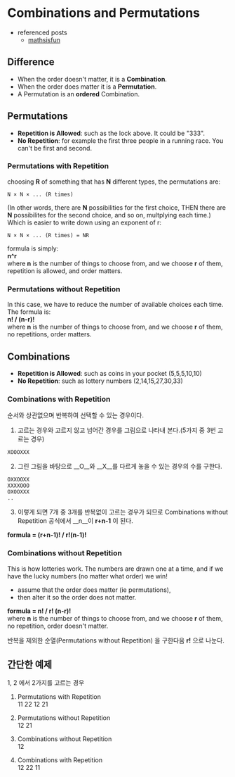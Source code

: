 # Combinations and Permutations
- referenced posts
  - [mathsisfun](http://www.mathsisfun.com/combinatorics/combinations-permutations.html)

## Difference
- When the order doesn't matter, it is a __Combination__.
- When the order does matter it is a __Permutation__.
- A Permutation is an __ordered__ Combination.


## Permutations
- __Repetition is Allowed__: such as the lock above. It could be "333".
- __No Repetition__: for example the first three people in a running race. You can't be first and second.

### Permutations with Repetition
choosing __R__ of something that has __N__ different types, the permutations are:
````
N × N × ... (R times)
````
(In other words, there are __N__ possibilities for the first choice, THEN there are __N__ possibilites for the second choice, and so on, multplying each time.)  
Which is easier to write down using an exponent of r:
````
N × N × ... (R times) = NR
````

formula is simply:   
__n^r__  
where __n__ is the number of things to choose from, and we choose __r__ of them,
repetition is allowed, and order matters.


### Permutations without Repetition
In this case, we have to reduce the number of available choices each time.  
The formula is:  
__n! / (n-r)!__  
where __n__ is the number of things to choose from, and we choose __r__ of them,
no repetitions, order matters.


## Combinations
- __Repetition is Allowed__: such as coins in your pocket (5,5,5,10,10)
- __No Repetition__: such as lottery numbers (2,14,15,27,30,33)


### Combinations with Repetition
순서와 상관없으며 반복하여 선택할 수 있는 경우이다.

1. 고르는 경우와 고르지 않고 넘어간 경우를 그림으로 나타내 본다.(5가지 중 3번 고르는 경우)  
````
XOOOXXX
````

2. 그린 그림을 바탕으로 __O__와 __X__를 다르게 놓을 수 있는 경우의 수를 구한다.
````
OXXOOXX
XXXXOOO
OXOOXXX
..
````

3. 이렇게 되면 7개 중 3개를 반복없이 고르는 경우가 되므로 Combinations without Repetition 공식에서 __n__이 __r+n-1__ 이 된다.  

__formula = (r+n-1)! / r!(n-1)!__


### Combinations without Repetition
This is how lotteries work. The numbers are drawn one at a time, and if we have the lucky numbers (no matter what order) we win!
- assume that the order does matter (ie permutations),
- then alter it so the order does not matter.

__formula = n! / r! (n-r)!__  
where __n__ is the number of things to choose from,
and we choose __r__ of them, no repetition, order doesn't matter.  

반복을 제외한 순열(Permutations without Repetition) 을 구한다음 __r!__ 으로 나눈다.




## 간단한 예제
1, 2 에서 2가지를 고르는 경우

1. Permutations with Repetition  
11 22 12 21

1. Permutations without Repetition  
12 21

1. Combinations without Repetition  
12

1. Combinations with Repetition  
12 22 11